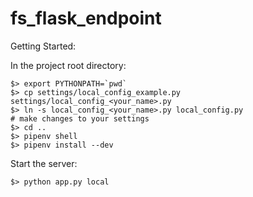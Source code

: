 # fs_flask_endpoint

Getting Started:

In the project root directory:
```
$> export PYTHONPATH=`pwd`
$> cp settings/local_config_example.py settings/local_config_<your_name>.py
$> ln -s local_config_<your_name>.py local_config.py
# make changes to your settings
$> cd ..
$> pipenv shell
$> pipenv install --dev
```

Start the server:

```
$> python app.py local
```